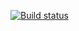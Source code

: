 [![Build status](https://ci.appveyor.com/api/projects/status/aja0t2w49vs2368s?svg=true)](https://ci.appveyor.com/project/Vurhis1/selenide2-2)
